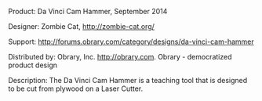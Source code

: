 Product: Da Vinci Cam Hammer, September 2014

Designer: Zombie Cat, http://zombie-cat.org/

Support:  http://forums.obrary.com/category/designs/da-vinci-cam-hammer

Distributed by:  Obrary, Inc.  http://obrary.com.  Obrary - democratized product design

Description:
The Da Vinci Cam Hammer is a teaching tool that is designed to be cut from plywood on a Laser Cutter.